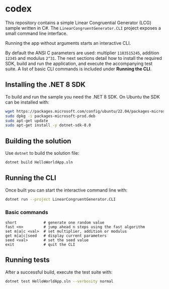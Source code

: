 # codex
This repository contains a simple Linear Congruential Generator (LCG) sample
written in C#. The `LinearCongruentGenerator.CLI` project exposes a small command line
interface.

Running the app without arguments starts an interactive CLI.

By default the ANSI C parameters are used: multiplier `1103515245`, addition
`12345` and modulus `2^31`. The next sections detail how to install the
required SDK, build and run the application, and execute the accompanying test
suite. A list of basic CLI commands is included under **Running the CLI**.


## Installing the .NET 8 SDK

To build and run the sample you need the .NET 8 SDK. On Ubuntu the SDK can be
installed with:

```bash
wget https://packages.microsoft.com/config/ubuntu/22.04/packages-microsoft-prod.deb -O packages-microsoft-prod.deb
sudo dpkg -i packages-microsoft-prod.deb
sudo apt-get update
sudo apt-get install -y dotnet-sdk-8.0
```

## Building the solution

Use `dotnet` to build the solution file:

```bash
dotnet build HelloWorldApp.sln
```

## Running the CLI

Once built you can start the interactive command line with:

```bash
dotnet run --project LinearCongruentGenerator.CLI
```

### Basic commands

```
short            # generate one random value
fast <n>         # jump ahead n steps using the fast algorithm
set m|a|c <val>  # set multiplier, addition or modulus
get m|a|c|seed   # display current parameters
seed <val>       # set the seed value
exit             # quit the CLI
```

## Running tests

After a successful build, execute the test suite with:

```bash
dotnet test HelloWorldApp.sln --verbosity normal
```
